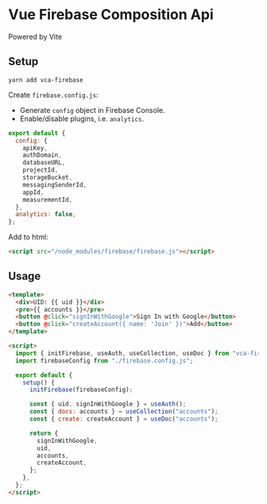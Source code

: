 # Vue Firebase Composition Api

Powered by Vite

## Setup

```
yarn add vca-firebase
```

Create `firebase.config.js`:

- Generate `config` object in Firebase Console.
- Enable/disable plugins, i.e. `analytics`.

```js
export default {
  config: {
    apiKey,
    authDomain,
    databaseURL,
    projectId,
    storageBucket,
    messagingSenderId,
    appId,
    measurementId,
  },
  analytics: false,
};
```

Add to html:

```html
<script src="/node_modules/firebase/firebase.js"></script>
```

## Usage

```html
<template>
  <div>UID: {{ uid }}</div>
  <pre>{{ accounts }}</pre>
  <button @click="signInWithGoogle">Sign In with Google</button>
  <button @click="createAccount({ name: 'Join' })">Add</button>
</template>

<script>
  import { initFirebase, useAuth, useCollection, useDoc } from "vca-firebase";
  import firebaseConfig from "./firebase.config.js";

  export default {
    setup() {
      initFirebase(firebaseConfig);

      const { uid, signInWithGoogle } = useAuth();
      const { docs: accounts } = useCollection("accounts");
      const { create: createAccount } = useDoc("accounts");

      return {
        signInWithGoogle,
        uid,
        accounts,
        createAccount,
      };
    },
  };
</script>
```
